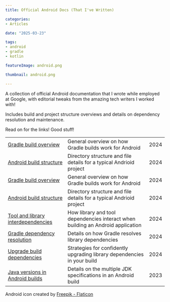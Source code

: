 ```yaml
---
title: Official Android Docs (That I've Written)

categories:
- Articles

date: "2025-03-23"

tags:
- android
- gradle
- kotlin

featureImage: android.png

thumbnail: android.png

---
```


A collection of official Android documentation that I wrote while employed at Google,
with editorial tweaks from the amazing tech writers I worked with!

Includes build and project structure overviews and details on dependency resolution and maintenance.

Read on for the links! Good stuff!

<!--more-->

|     |     |     |
|-----|-----|-----|
|[Gradle build overview](https://developer.android.com/build/gradle-build-overview)| General overview on how Gradle builds work for Android|2024|
|[Android build structure](https://developer.android.com/build/android-build-structure)|Directory structure and file details for a typical Andrioid project|2024|
|[Gradle build overview](https://developer.android.com/build/gradle-build-overview)|General overview on how Gradle builds work for Android|2024|
|[Android build structure](https://developer.android.com/build/android-build-structure)|Directory structure and file details for a typical Andrioid project|2024|
|[Tool and library interdependencies](https://developer.android.com/build/tool-and-library-dependencies)|How library and tool dependencies interact when building an Android application|2024|
|[Gradle dependency resolution](https://developer.android.com/build/gradle-dependency-resolution)|Details on how Gradle resolves library dependencies|2024|
|[Upgrade build dependencies](https://developer.android.com/build/version-upgrade-strategies)|Strategies for confidently upgrading library dependencies in your build|2024|
|[Java versions in Android builds](https://developer.android.com/build/jdks)|Details on the multiple JDK specifications in an Android build|2023|

Android icon created by [Freepik - Flaticon](https://www.flaticon.com/free-icons/android)
